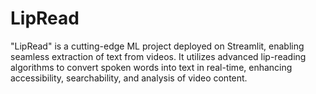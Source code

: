 # LipRead
"LipRead" is a cutting-edge ML project deployed on Streamlit, enabling seamless extraction of text from videos. It utilizes advanced lip-reading algorithms to convert spoken words into text in real-time, enhancing accessibility, searchability, and analysis of video content.
